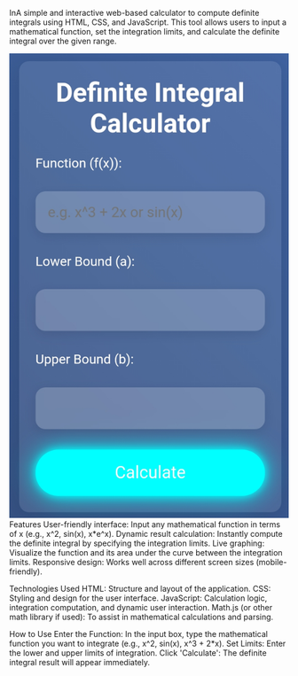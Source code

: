 InA simple and interactive web-based calculator to compute definite integrals using HTML, CSS, and JavaScript. This tool allows users to input a mathematical function, set the integration limits, and calculate the definite integral over the given range.
<div align="center">
  <img src="Screenshot_2025-06-14-16-52-17-89_439a3fec0400f8974d35eed09a31f914.jpg" alt="DevOpsShack Banner">
</div>
Features
User-friendly interface: Input any mathematical function in terms of x (e.g., x^2, sin(x), x*e^x).
Dynamic result calculation: Instantly compute the definite integral by specifying the integration limits.
Live graphing: Visualize the function and its area under the curve between the integration limits.
Responsive design: Works well across different screen sizes (mobile-friendly).

Technologies Used
HTML: Structure and layout of the application.
CSS: Styling and design for the user interface.
JavaScript: Calculation logic, integration computation, and dynamic user interaction.
Math.js (or other math library if used): To assist in mathematical calculations and parsing.


How to Use
Enter the Function: In the input box, type the mathematical function you want to integrate (e.g., x^2, sin(x), x^3 + 2*x).
Set Limits: Enter the lower and upper limits of integration.
Click 'Calculate': The definite integral result will appear immediately.
